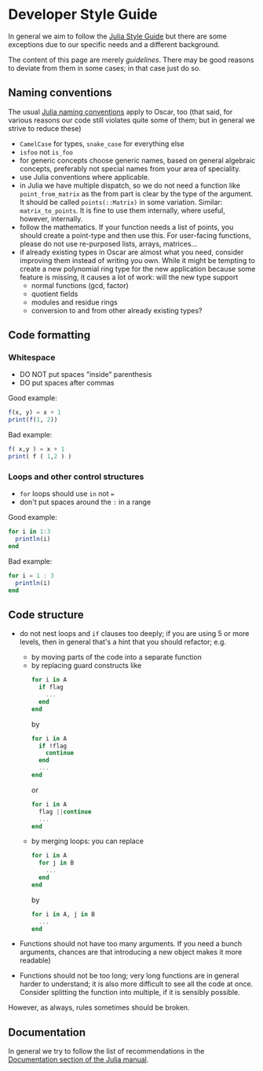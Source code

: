 # Developer Style Guide

In general we aim to follow the [Julia Style Guide](https://docs.julialang.org/en/v1/manual/style-guide/)
but there are some exceptions due to our specific needs and a different background.

The content of this page are merely *guidelines*. There may be good reasons to
deviate from them in some cases; in that case just do so.

## Naming conventions

The usual [Julia naming conventions](https://docs.julialang.org/en/v1/manual/style-guide/#Use-naming-conventions-consistent-with-Julia-base/)
apply to Oscar, too (that said, for various reasons our code still violates
quite some of them; but in general we strive to reduce these)

- `CamelCase` for types, `snake_case` for everything else
- `isfoo` not `is_foo`
- for generic concepts choose generic names, based on general algebraic
  concepts, preferably not special names from your area of speciality.
- use Julia conventions where applicable.
- in Julia we have multiple dispatch, so we do not need a function like
  ``point_from_matrix`` as the from part is clear by the type of the argument.
  It should be called ``points(::Matrix)`` in some variation.
  Similar: ``matrix_to_points``. It is fine to use them internally, where
  useful, however, internally.
- follow the mathematics. If your function needs a list of points, you should
  create a point-type and then use this. For user-facing functions, please do not
  use re-purposed lists, arrays, matrices...
- if already existing types in Oscar are almost what you need, consider
  improving them instead of writing you own. While it might be
  tempting to create a new polynomial ring type for the new application because
  some feature is missing, it causes a lot of work: will the new type support
  - normal functions (gcd, factor)
  - quotient fields
  - modules and residue rings
  - conversion to and from other already existing types?

## Code formatting

### Whitespace
- DO NOT put spaces "inside" parenthesis
- DO put spaces after commas

Good example:
```julia
f(x, y) = x + 1
print(f(1, 2))
```

Bad example:
```julia
f( x,y ) = x + 1
print( f ( 1,2 ) )
```

### Loops and other control structures

- `for` loops should use `in` not `=`
- don't put spaces around the `:` in a range

Good example:
```julia
for i in 1:3
  println(i)
end
```

Bad example:
```julia
for i = 1 : 3
  println(i)
end
```

## Code structure

- do not nest loops and `if` clauses too deeply; if you are using 5 or more
  levels, then in general that's a hint that you should refactor; e.g.
  - by moving parts of the code into a separate function
  - by replacing guard constructs like
    ```julia
    for i in A
      if flag
        ...
      end
    end
    ```
    by
    ```julia
    for i in A
      if !flag
        continue
      end
      ...
    end
    ```
    or
    ```julia
    for i in A
      flag ||continue
      ...
    end
    ```
  - by merging loops: you can replace
    ```julia
    for i in A
      for j in B
        ...
      end
    end
    ```
    by
    ```julia
    for i in A, j in B
      ...
    end
    ```

- Functions should not have too many arguments.
  If you need a bunch arguments, chances are that introducing a new object
  makes it more readable)

- Functions should not be too long; very long functions are in general harder
  to understand; it is also more difficult to see all the code at once. Consider
  splitting the function into multiple, if it is sensibly possible.

However, as always, rules sometimes should be broken.

## Documentation

In general we try to follow the list of recommendations in the
[Documentation section of the Julia manual](https://docs.julialang.org/en/v1/manual/documentation/).
